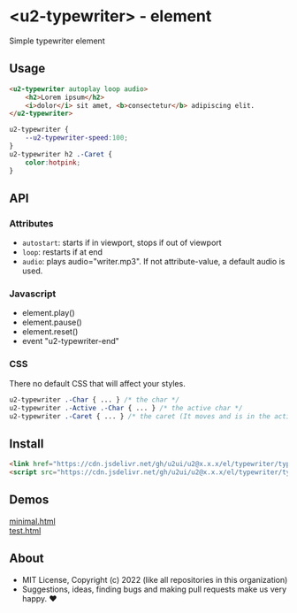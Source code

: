 # &lt;u2-typewriter&gt; - element
Simple typewriter element

## Usage

```html
<u2-typewriter autoplay loop audio>
    <h2>Lorem ipsum</h2>
    <i>dolor</i> sit amet, <b>consectetur</b> adipiscing elit.
</u2-typewriter>
```

```css
u2-typewriter {
    --u2-typewriter-speed:100;
}
u2-typewriter h2 .-Caret {
    color:hotpink;
}
```

## API

### Attributes

- `autostart`: starts if in viewport, stops if out of viewport  
- `loop`: restarts if at end
- `audio`: plays audio="writer.mp3". If not attribute-value, a default audio is used.

### Javascript

- element.play()
- element.pause()
- element.reset()
- event "u2-typewriter-end"

### CSS

There no default CSS that will affect your styles.

```css
u2-typewriter .-Char { ... } /* the char */
u2-typewriter .-Active .-Char { ... } /* the active char */
u2-typewriter .-Caret { ... } /* the caret (It moves and is in the active char element) */
```

## Install

```html
<link href="https://cdn.jsdelivr.net/gh/u2ui/u2@x.x.x/el/typewriter/typewriter.min.css" rel=stylesheet>
<script src="https://cdn.jsdelivr.net/gh/u2ui/u2@x.x.x/el/typewriter/typewriter.min.js" type=module async></script>
```

## Demos

[minimal.html](http://gcdn.li/u2ui/u2@main/el/typewriter/tests/minimal.html)  
[test.html](http://gcdn.li/u2ui/u2@main/el/typewriter/tests/test.html)  

## About

- MIT License, Copyright (c) 2022 <u2> (like all repositories in this organization) <br>
- Suggestions, ideas, finding bugs and making pull requests make us very happy. ♥

